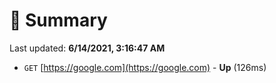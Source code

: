 # 📖 Summary
Last updated: **6/14/2021, 3:16:47 AM**

- `GET` [https://google.com](https://google.com) - **Up** (126ms)
